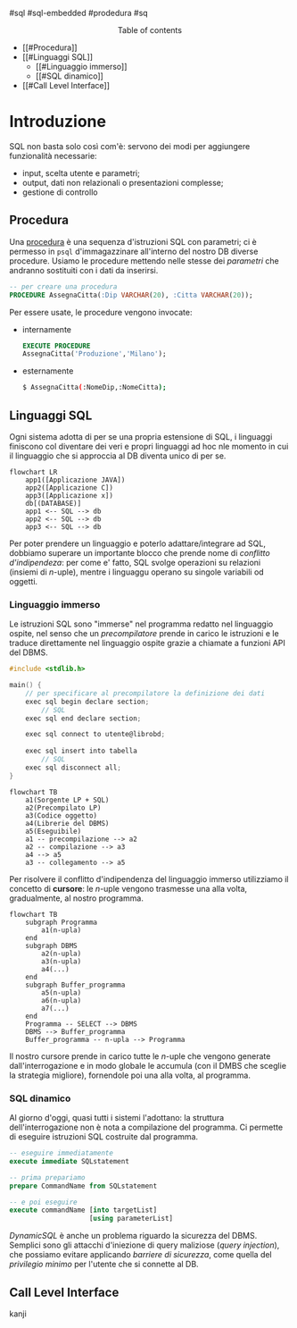 #sql #sql-embedded #prodedura #sq
<center> Table of contents </center>

- [[#Procedura]]
- [[#Linguaggi SQL]]
	- [[#Linguaggio immerso]]
	- [[#SQL dinamico]]
 - [[#Call Level Interface]]

# Introduzione
SQL non basta solo così com'è: servono dei modi per aggiungere funzionalità necessarie:
- input, scelta utente e parametri;
- output, dati non relazionali o presentazioni complesse;
- gestione di controllo

## Procedura
Una <u>procedura</u> è una sequenza d'istruzioni SQL con parametri; ci è permesso in `psql` d'immagazzinare all'interno del nostro DB diverse procedure. Usiamo le procedure mettendo nelle stesse dei *parametri* che andranno sostituiti con i dati da inserirsi.

```sql
-- per creare una procedura
PROCEDURE AssegnaCitta(:Dip VARCHAR(20), :Citta VARCHAR(20));
```

Per essere usate, le procedure vengono invocate:
- internamente
  ```sql
  EXECUTE PROCEDURE
  AssegnaCitta('Produzione','Milano');
  ```
- esternamente
  ```bash
  $ AssegnaCitta(:NomeDip,:NomeCitta);
  ```

## Linguaggi SQL
Ogni sistema adotta di per se una propria estensione di SQL, i linguaggi finiscono col diventare dei veri e propri linguaggi ad hoc nle momento in cui il linguaggio che si approccia al DB diventa unico di per se.

```mermaid
flowchart LR
	app1([Applicazione JAVA])
	app2([Applicazione C])
	app3([Applicazione x])
	db[(DATABASE)]
	app1 <-- SQL --> db
	app2 <-- SQL --> db
	app3 <-- SQL --> db
```
Per poter prendere un linguaggio e poterlo adattare/integrare ad SQL, dobbiamo superare un importante blocco che prende nome di *conflitto d'indipendeza*: per come e' fatto, SQL svolge operazioni su relazioni (insiemi di $n$-uple), mentre i linguaggu operano su singole variabili od oggetti.

### Linguaggio immerso
Le istruzioni SQL sono "immerse" nel programma redatto nel linguaggio ospite, nel senso che un *precompilatore* prende in carico le istruzioni e le traduce direttamente nel linguaggio ospite grazie a chiamate a funzioni API del DBMS.

```c
#include <stdlib.h>

main() {
	// per specificare al precompilatore la definizione dei dati
	exec sql begin declare section;
		// SQL
	exec sql end declare section;

	exec sql connect to utente@librobd;
	
	exec sql insert into tabella
		// SQL
	exec sql disconnect all;
}
```

```mermaid
flowchart TB
	a1(Sorgente LP + SQL)
	a2(Precompilato LP)
	a3(Codice oggetto)
	a4(Librerie del DBMS)
	a5(Eseguibile)
	a1 -- precompilazione --> a2
	a2 -- compilazione --> a3
	a4 --> a5
	a3 -- collegamento --> a5
```

Per risolvere il conflitto d'indipendenza del linguaggio immerso utilizziamo il concetto di **cursore**: le $n$-uple vengono trasmesse una alla volta, gradualmente, al nostro programma.

```mermaid
flowchart TB
	subgraph Programma
		a1(n-upla)
	end
	subgraph DBMS
		a2(n-upla)
		a3(n-upla)
		a4(...)
	end
	subgraph Buffer_programma
		a5(n-upla)
		a6(n-upla)
		a7(...)
	end
	Programma -- SELECT --> DBMS
	DBMS --> Buffer_programma
	Buffer_programma -- n-upla --> Programma
```

Il nostro cursore prende in carico tutte le $n$-uple che vengono generate dall'interrogazione e in modo globale le accumula (con il DMBS che sceglie la strategia migliore), fornendole poi una alla volta, al programma.

### SQL dinamico
Al giorno d'oggi, quasi tutti i sistemi l'adottano: la struttura dell'interrogazione non è nota a compilazione del programma. Ci permette di eseguire istruzioni SQL costruite dal programma.
```sql
-- eseguire immediatamente
execute immediate SQLstatement
```

```sql
-- prima prepariamo
prepare CommandName from SQLstatement
```

```sql
-- e poi eseguire
execute commandName [into targetList]
					[using parameterList]
```

*DynamicSQL* è anche un problema riguardo la sicurezza del DBMS.
Semplici sono gli attacchi d'iniezione di query maliziose (*query injection*), che possiamo evitare applicando *barriere di sicurezza*, come quella del *privilegio minimo* per l'utente che si connette al DB.

## Call Level Interface
kanji